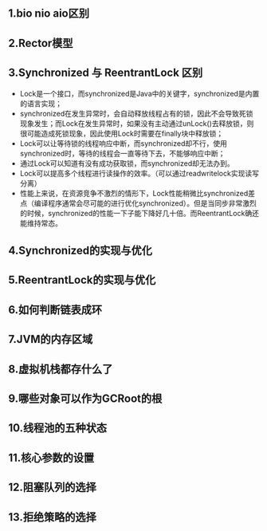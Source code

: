 1.bio nio aio区别
-----
2.Rector模型
-----
3.Synchronized  与 ReentrantLock 区别
-----
* Lock是一个接口，而synchronized是Java中的关键字，synchronized是内置的语言实现；     
* synchronized在发生异常时，会自动释放线程占有的锁，因此不会导致死锁现象发生；而Lock在发生异常时，如果没有主动通过unLock()去释放锁，则很可能造成死锁现象，因此使用Lock时需要在finally块中释放锁；   
* Lock可以让等待锁的线程响应中断，而synchronized却不行，使用synchronized时，等待的线程会一直等待下去，不能够响应中断；   
* 通过Lock可以知道有没有成功获取锁，而synchronized却无法办到。   
* Lock可以提高多个线程进行读操作的效率。（可以通过readwritelock实现读写分离）   
* 性能上来说，在资源竞争不激烈的情形下，Lock性能稍微比synchronized差点（编译程序通常会尽可能的进行优化synchronized）。但是当同步非常激烈的时候，synchronized的性能一下子能下降好几十倍。而ReentrantLock确还能维持常态。   
  
4.Synchronized的实现与优化
-----
5.ReentrantLock的实现与优化
-----
6.如何判断链表成环
----

7.JVM的内存区域
-----
8.虚拟机栈都存什么了
-----
9.哪些对象可以作为GCRoot的根
-----
10.线程池的五种状态
-----
11.核心参数的设置
-----
12.阻塞队列的选择
-----
13.拒绝策略的选择
-----
